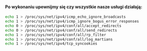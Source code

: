 #### Po wykonaniu upewnijmy się czy wszystkie nasze usługi działają:
``` bash
echo 1 > /proc/sys/net/ipv4/icmp_echo_ignore_broadcasts
echo 1 > /proc/sys/net/ipv4/icmp_ignore_bogus_error_responses
echo 0 > /proc/sys/net/ipv4/conf/all/accept_redirects
echo 0 > /proc/sys/net/ipv4/conf/all/send_redirects
echo 1 > /proc/sys/net/ipv4/conf/all/rp_filter
echo 1 > /proc/sys/net/ipv4/conf/all/log_martians
echo 1 > /proc/sys/net/ipv4/tcp_syncookies
```
